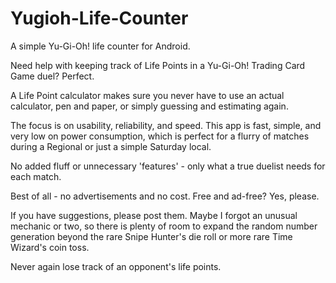 Yugioh-Life-Counter
===================

A simple Yu-Gi-Oh! life counter for Android.

Need help with keeping track of Life Points in a Yu-Gi-Oh! Trading Card Game duel? Perfect.

A Life Point calculator makes sure you never have to use an actual calculator, pen and paper, or simply guessing and estimating again.

The focus is on usability, reliability, and speed. This app is fast, simple, and very low on power consumption, which is perfect for a flurry of matches during a Regional or just a simple Saturday local.

No added fluff or unnecessary 'features' - only what a true duelist needs for each match.

Best of all - no advertisements and no cost. Free and ad-free? Yes, please.

If you have suggestions, please post them. Maybe I forgot an unusual mechanic or two,  so there is plenty of room to expand the random number generation beyond the rare Snipe Hunter's die roll or more rare Time Wizard's coin toss.

Never again lose track of an opponent's life points.
